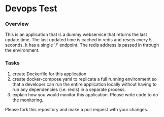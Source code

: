 # Devops Test

### Overview
This is an application that is a dummy webservice that returns the
last update time.  The last updated time is cached in redis and
resets every 5 seconds.  It has a single '/' endpoint.  The redis
address is passed in through the environment.

### Tasks
1. create Dockerfile for this application
2. create docker-compose.yaml to replicate a full running environment 
so that a developer can run the entire application locally without having
to run any dependencies (i.e. redis) in a separate process.
3. explain how you would monitor this application.  Please write code to
do the monitoring.

Please fork this repository and make a pull request with your changes.